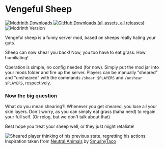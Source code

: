 # Vengeful Sheep
[![Modrinth Downloads](https://img.shields.io/modrinth/dt/placeholder?style=for-the-badge&logo=modrinth&color=%2300AF5C)](https://modrinth.com/mod/placeholder) [![GitHub Downloads (all assets, all releases)](https://img.shields.io/github/downloads/maganoos/vengeful-sheep/total?style=for-the-badge&logo=github&color=whitesmoke)](https://github.com/maganoos/vengeful-sheep) ![Modrinth Version](https://img.shields.io/modrinth/v/placeholder?style=for-the-badge&logo=semver)

Vengeful sheep is a funny server mod, based on sheeps really hating your guts.

Sheep can now shear you back! Now, you too have to eat grass. How humiliating!

Operation is simple, no config needed (for now). Simply put the mod jar into your mods folder and fire up the server. Players can be manually "sheared" and "unsheared" with the commands `/shear $PLAYERS` and `/unshear $PLAYERS`, respectively.

### Now the big question
What do you mean shearing?!
Whenever you get sheared, you lose all your skin layers. Don't worry, as you can simply eat grass (haha nerd) to regain your full self. (Or relog, but we don't talk about that)

Best hope you treat your sheep well, or they just might retaliate!

![Sheared player thinking of his previous state, regretting his actions](https://files.catbox.moe/n1qji6.png)
Inspiration taken from [Neutral Animals](https://modrinth.com/project/w1AXlLHd) by [SmushyTaco](https://modrinth.com/user/SmushyTaco)